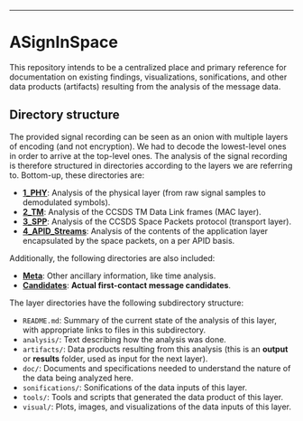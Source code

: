 ---

# ASignInSpace
This repository intends to be a centralized place and primary reference for documentation on existing findings, visualizations, sonifications, and other data products (artifacts) resulting from the analysis of the message data.

## Directory structure
The provided signal recording can be seen as an onion with multiple layers of encoding (and not encryption). We had to decode the lowest-level ones in order to arrive at the top-level ones. The analysis of the signal recording is therefore structured in directories according to the layers we are referring to. Bottom-up, these directories are:

* [**1_PHY**](1_PHY/): Analysis of the physical layer (from raw signal samples to demodulated symbols).
* [**2_TM**](2_TM/): Analysis of the CCSDS TM Data Link frames (MAC layer).
* [**3_SPP**](3_SPP/): Analysis of the CCSDS Space Packets protocol (transport layer).
* [**4_APID_Streams**](4_APID_Streams/): Analysis of the contents of the application layer encapsulated by the space packets, on a per APID basis.

Additionally, the following directories are also included:

* [**Meta**](Meta/): Other ancillary information, like time analysis.
* [**Candidates**](Candidates/): **Actual first-contact message candidates**.

The layer directories have the following subdirectory structure:

* `README.md`: Summary of the current state of the analysis of this layer, with appropriate links to files in this subdirectory.
* `analysis/`: Text describing how the analysis was done.
* `artifacts/`: Data products resulting from this analysis (this is an **output** or **results** folder, used as input for the next layer).
* `doc/`: Documents and specifications needed to understand the nature of the data being analyzed here.
* `sonifications/`: Sonifications of the data inputs of this layer.
* `tools/`: Tools and scripts that generated the data product of this layer.
* `visual/`: Plots, images, and visualizations of the data inputs of this layer.